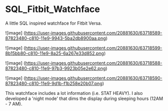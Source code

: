 # SQL_Fitbit_Watchface
A little SQL inspired watchface for Fitbit Versa.

![image]
(https://user-images.githubusercontent.com/20881630/63718589-87823480-c810-11e9-9943-5ba2db8900aa.png)

![image]
(https://user-images.githubusercontent.com/20881630/63718599-8b15bb80-c810-11e9-8a25-6a267e33d852.png)

![image]
(https://user-images.githubusercontent.com/20881630/63718588-87823480-c810-11e9-97b3-9923b05e2e62.png)

![image]
(https://user-images.githubusercontent.com/20881630/63718590-87823480-c810-11e9-9d1b-f1b258e20b07.png)

This watchface includes a lot information (i.e. STAT HEAVY). I also developed a 'night mode' that dims the display during sleeping hours (12AM - 7 AM).

